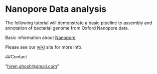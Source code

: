 # Nanopore Data analysis 

The following tutorial will demonstrate a basic pipeline to assembly and annotation of bacterial genome from Oxford Nanopore data.

Basic information about [Nanopore](https://nanoporetech.com/nanopore-sequencing-data-analysis)


Please see our [wiki](https://github.com/hirenbioinfo/Oxford-nanopore-data-analysis/wiki) site for more info.

##Contact

"hiren.ghosh@gmail.com"

